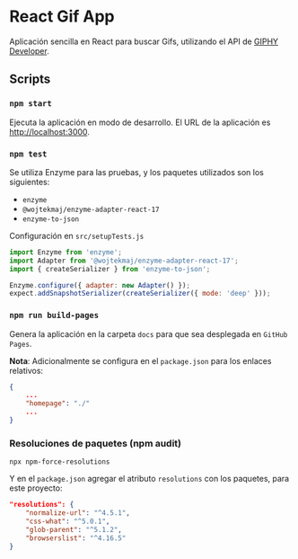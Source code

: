 # React Gif App

Aplicación sencilla en React para buscar Gifs, utilizando el API de [GIPHY Developer](https://developers.giphy.com/).

## Scripts

### `npm start`

Ejecuta la aplicación en modo de desarrollo. El URL de la aplicación es [http://localhost:3000](http://localhost:3000).

### `npm test`

Se utiliza Enzyme para las pruebas, y los paquetes utilizados son los siguientes:

-   `enzyme`
-   `@wojtekmaj/enzyme-adapter-react-17`
-   `enzyme-to-json`

Configuración en `src/setupTests.js`

```javascript
import Enzyme from 'enzyme';
import Adapter from '@wojtekmaj/enzyme-adapter-react-17';
import { createSerializer } from 'enzyme-to-json';

Enzyme.configure({ adapter: new Adapter() });
expect.addSnapshotSerializer(createSerializer({ mode: 'deep' }));
```

### `npm run build-pages`

Genera la aplicación en la carpeta `docs` para que sea desplegada en `GitHub Pages`.

**Nota**: Adicionalmente se configura en el `package.json` para los enlaces relativos:

```json
{
    ...
    "homepage": "./"
    ...
}
```

### Resoluciones de paquetes (npm audit)

`npx npm-force-resolutions`

Y en el `package.json` agregar el atributo `resolutions` con los paquetes, para este proyecto:

```json
"resolutions": {
    "normalize-url": "^4.5.1",
    "css-what": "^5.0.1",
    "glob-parent": "^5.1.2",
    "browserslist": "^4.16.5"
}
```
